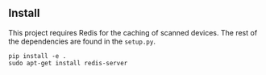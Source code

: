 ## Install

This project requires Redis for the caching of scanned devices. The rest of the dependencies are found in the `setup.py`.

```
pip install -e .
sudo apt-get install redis-server
```
